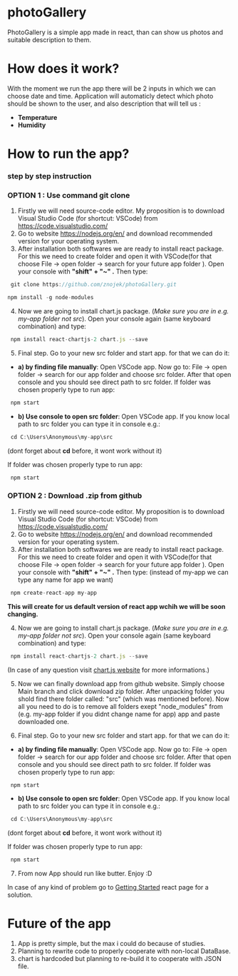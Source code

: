 # photoGallery

PhotoGallery is a simple app made in react, than can show us photos and suitable description to them. 

# How does it work?

With the moment we run the app there will be 2 inputs in which we can choose date and time. Application will automaticly detect which photo should be
shown to the user, and also description that will tell us :
* **Temperature**
* **Humidity**

# How to run the app?

 ### step by step instruction
 
 
  ### OPTION 1 : Use command git clone
  
1. Firstly we will need source-code editor. My proposition is to download Visual Studio Code (for shortcut: VSCode) from https://code.visualstudio.com/ 
2. Go to website https://nodejs.org/en/ and download recommended version for your operating system.
3. After installation both softwares we are ready to install react package. For this we need to create folder and open it with VSCode(for that choose File -> open folder -> search for your future app folder ). Open your console with
   **"shift" + "~" .** Then type:

```jsx
 git clone https://github.com/znojek/photoGallery.git
``` 
   
  ```jsx
  npm install -g node-modules
``` 

4. Now we are going to install chart.js package. (*Make sure you are in e.g. my-app folder not src*). Open your console again (same keyboard combination) and type:

```jsx
 npm install react-chartjs-2 chart.js --save
```

5. Final step. Go to your new src folder and start app. for that we can do it:
* **a) by finding file manually**: Open VSCode app. Now go to: File -> open folder -> search for our app folder and choose src folder. After that open console and you should see direct path to src folder. If folder was chosen properly type to run app:
 
```jsx
 npm start
```

* **b) Use console to open src folder**: Open VSCode app. If you know local path to src folder you can type it in console e.g.:

```jsx
 cd C:\Users\Anonymous\my-app\src
```

(dont forget about **cd** before, it wont work without it)

If folder was chosen properly type to run app:
 
```jsx
 npm start
```
   
  
   ### OPTION 2 : Download .zip from github 

 
1. Firstly we will need source-code editor. My proposition is to download Visual Studio Code (for shortcut: VSCode) from https://code.visualstudio.com/ 
2. Go to website https://nodejs.org/en/ and download recommended version for your operating system.
3. After installation both softwares we are ready to install react package. For this we need to create folder and open it with VSCode(for that choose File -> open folder -> search for your future app folder ). Open your console with
   **"shift" + "~" .** Then type:  (instead of my-app we can type any name for app we want)

```jsx
 npm create-react-app my-app
```
**This will create for us default version of react app wchih we will be soon changing.**

4. Now we are going to install chart.js package. (*Make sure you are in e.g. my-app folder not src*). Open your console again (same keyboard combination) and type:

```jsx
 npm install react-chartjs-2 chart.js --save
```

(In case of any question visit [chart.js website](https://www.chartjs.org/docs/latest/getting-started/installation.html) for more informations.)

5. Now we can finally download app from github website. Simply choose Main branch and click download zip folder. After unpacking folder you shold find there folder called: "src"
(which was mentioned before). Now all you need to do is to remove all folders exept "node_modules" from (e.g. my-app folder if you didnt change name for app) app and paste downloaded one. 

6. Final step. Go to your new src folder and start app. for that we can do it:
* **a) by finding file manually**: Open VSCode app. Now go to: File -> open folder -> search for our app folder and choose src folder. After that open console and you should see direct path to src folder. If folder was chosen properly type to run app:
 
```jsx
 npm start
```

* **b) Use console to open src folder**: Open VSCode app. If you know local path to src folder you can type it in console e.g.:

```jsx
 cd C:\Users\Anonymous\my-app\src
```

(dont forget about **cd** before, it wont work without it)

If folder was chosen properly type to run app:
 
```jsx
 npm start
```


7. From now App should run like butter. Enjoy :D

 In case of any kind of problem go to [Getting Started](https://reactjs.org/docs/getting-started.html) react page for a solution.


# Future of the app
1. App is pretty simple, but the max i could do because of studies.
2. Planning to rewrite code to properly cooperate with non-local DataBase.
3. chart is hardcoded but planning to re-build it to cooperate with JSON file.

